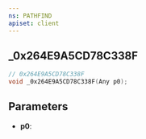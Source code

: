 ```yaml
---
ns: PATHFIND
apiset: client
---
```

## _0x264E9A5CD78C338F

```c
// 0x264E9A5CD78C338F
void _0x264E9A5CD78C338F(Any p0);
```


## Parameters
* **p0**:



